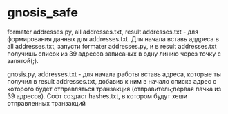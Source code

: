 # gnosis_safe
formater addresses.py, all addresses.txt, result addresses.txt - для формирования данных для addresses.txt. Для начала вставь аддреса в all addresses.txt, запусти formater addresses.py, и в result addresses.txt получишь список из 39 адресов записаных в одну линию через точку с запятой(;).


gnosis.py, addresses.txt - для начала работы вставь адреса, которые ты получил в result addresses.txt, добавив к ним в начало списка адрес с которого будет отправляться транзакция (отправитель;первая пачка из 39 адресов). Софт создаст hashes.txt, в котором будут хеши отправленных транзакций
